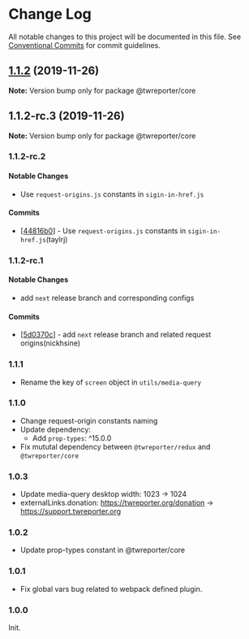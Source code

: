 # Change Log

All notable changes to this project will be documented in this file.
See [Conventional Commits](https://conventionalcommits.org) for commit guidelines.

## [1.1.2](https://github.com/twreporter/twreporter-npm-packages/compare/@twreporter/core@1.1.2-rc.3...@twreporter/core@1.1.2) (2019-11-26)

**Note:** Version bump only for package @twreporter/core

## 1.1.2-rc.3 (2019-11-26)

**Note:** Version bump only for package @twreporter/core

### 1.1.2-rc.2

#### Notable Changes

- Use `request-origins.js` constants in `sigin-in-href.js`

#### Commits

- [[44816b0](https://github.com/twreporter/twreporter-npm-packages/commit/44816b05e05bb8941b8174ec056ed1a4f91446f6)] - Use `request-origins.js` constants in `sigin-in-href.js`(taylrj)

### 1.1.2-rc.1

#### Notable Changes

- add `next` release branch and corresponding configs

#### Commits

- [[5d0370c](https://github.com/twreporter/twreporter-npm-packages/commit/5d0370cf1cb199c401ce2a06b4fbcf5f6176ad6b)] - add `next` release branch and related request origins(nickhsine)

### 1.1.1

- Rename the key of `screen` object in `utils/media-query`

### 1.1.0

- Change request-origin constants naming
- Update dependency:
  - Add `prop-types`: ^15.0.0
- Fix mututal dependency between `@twreporter/redux` and `@twreporter/core`

### 1.0.3

- Update media-query desktop width: 1023 -> 1024
- externalLinks.donation: https://twreporter.org/donation -> https://support.twreporter.org

### 1.0.2

- Update prop-types constant in @twreporter/core

### 1.0.1

- Fix global vars bug related to webpack defined plugin.

### 1.0.0

Init.
